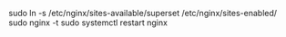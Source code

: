 sudo ln -s /etc/nginx/sites-available/superset /etc/nginx/sites-enabled/
sudo nginx -t
sudo systemctl restart nginx
